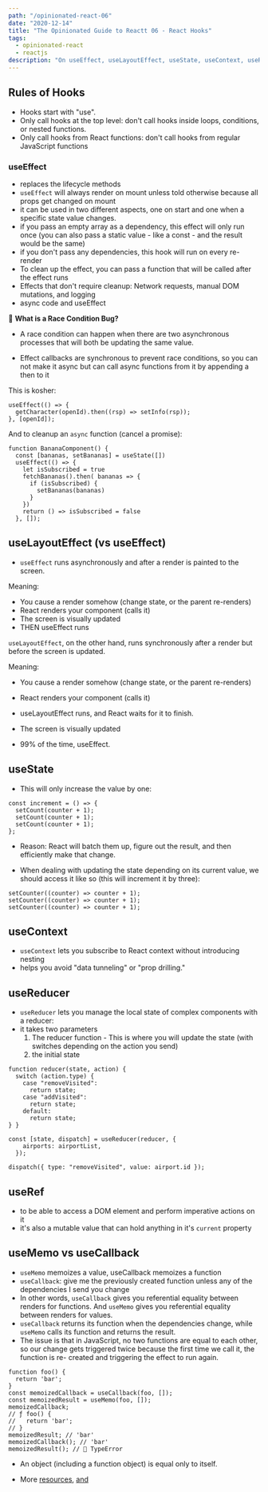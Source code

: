 ```yaml
---
path: "/opinionated-react-06"
date: "2020-12-14"
title: "The Opinionated Guide to Reactt 06 - React Hooks"
tags:
  - opinionated-react
  - reactjs
description: "On useEffect, useLayoutEffect, useState, useContext, useReducer, useRefo, useCallback and useMemo"
---
```


## Rules of Hooks

- Hooks start with "use".
- Only call hooks at the top level: don't call hooks inside loops, conditions, or nested functions.
- Only call hooks from React functions: don't call hooks from regular JavaScript functions

### useEffect

- replaces the lifecycle methods
- `useEffect` will always render on mount unless told otherwise because all props get changed on mount
- it can be used in two different aspects, one on start and one when a specific state value changes.
- if you pass an empty array as a dependency, this effect will only run once (you can also pass a static value - like a const - and the result would be the same)
- if you don't pass any dependencies, this hook will run on every re-render
- To clean up the effect, you can pass a function that will be called after the effect runs
- Effects that don't require cleanup: Network requests, manual DOM mutations, and logging
- async code and useEffect

🤔 **What is a Race Condition Bug?**

- A race condition can happen when there are two asynchronous processes that will both be updating the same value.

- Effect callbacks are synchronous to prevent race conditions, so you can not make it async but can call async functions from it by appending a then to it

This is kosher:

```
useEffect(() => {
  getCharacter(openId).then((rsp) => setInfo(rsp));
}, [openId]);
```

And to cleanup an `async` function (cancel a promise):

```
function BananaComponent() {
  const [bananas, setBananas] = useState([])
  useEffect(() => {
    let isSubscribed = true
    fetchBananas().then( bananas => {
      if (isSubscribed) {
        setBananas(bananas)
      }
    })
    return () => isSubscribed = false
  }, []);
```

## useLayoutEffect (vs useEffect)

- `useEffect` runs asynchronously and after a render is painted to the screen.

Meaning:

- You cause a render somehow (change state, or the parent re-renders)
- React renders your component (calls it)
- The screen is visually updated
- THEN useEffect runs

`useLayoutEffect`, on the other hand, runs synchronously after a render but before the screen is updated.

Meaning:

- You cause a render somehow (change state, or the parent re-renders)
- React renders your component (calls it)
- useLayoutEffect runs, and React waits for it to finish.
- The screen is visually updated

- 99% of the time, useEffect.

## useState

- This will only increase the value by one:

```
const increment = () => {
  setCount(counter + 1);
  setCount(counter + 1);
  setCount(counter + 1);
};
```

- Reason: React will batch them up, figure out the result, and then efficiently make that change.

- When dealing with updating the state depending on its current value, we should access it like so (this will increment it by three):

```
setCounter((counter) => counter + 1);
setCounter((counter) => counter + 1);
setCounter((counter) => counter + 1);
```

## useContext

- `useContext` lets you subscribe to React context without introducing nesting
- helps you avoid "data tunneling" or "prop drilling."

## useReducer

- `useReducer` lets you manage the local state of complex components with a reducer:
- it takes two parameters
  1. The reducer function - This is where you will update the state (with switches depending on the action you send)
  2. the initial state

```
function reducer(state, action) {
  switch (action.type) {
    case "removeVisited":
      return state;
    case "addVisited":
      return state;
    default:
      return state;
} }

const [state, dispatch] = useReducer(reducer, {
    airports: airportList,
  });

dispatch({ type: "removeVisited", value: airport.id });
```

## useRef

- to be able to access a DOM element and perform imperative actions on it
- it's also a mutable value that can hold anything in it's `current` property

## useMemo vs useCallback

- `useMemo` memoizes a value, useCallback memoizes a function
- `useCallback`: give me the previously created function unless any of the dependencies I send you change
- In other words, `useCallback` gives you referential equality between renders for functions. And `useMemo` gives you referential equality between renders for values.
- `useCallback` returns its function when the dependencies change, while `useMemo` calls its function and returns the result.
- The issue is that in JavaScript, no two functions are equal to each other, so our change gets triggered twice because the first time we call it, the function is re- created and triggering the effect to run again.

```
function foo() {
  return 'bar';
}
const memoizedCallback = useCallback(foo, []);
const memoizedResult = useMemo(foo, []);
memoizedCallback;
// ƒ foo() {
//   return 'bar';
// }
memoizedResult; // 'bar'
memoizedCallback(); // 'bar'
memoizedResult(); // 🔴 TypeError
```

- An object (including a function object) is equal only to itself.

- More [resources](https://github.com/FrontendMasters/pure-react-state-management), [and](https://btholt.github.io/complete-intro-to-react-v5/hooks-in-depth)

